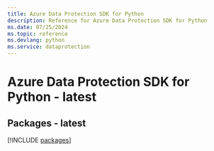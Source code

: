 ```yaml
---
title: Azure Data Protection SDK for Python
description: Reference for Azure Data Protection SDK for Python
ms.date: 07/25/2024
ms.topic: reference
ms.devlang: python
ms.service: dataprotection
---
```

# Azure Data Protection SDK for Python - latest
## Packages - latest
[!INCLUDE [packages](data-protection-index.md)]